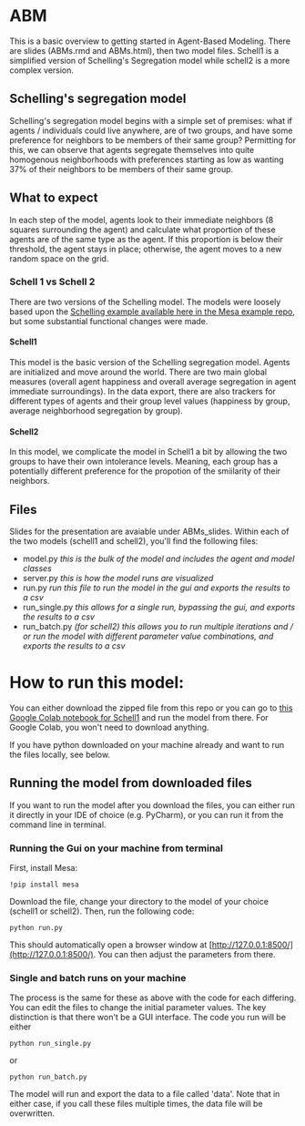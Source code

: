# ABM

This is a basic overview to getting started in Agent-Based Modeling. There are slides (ABMs.rmd and ABMs.html), then two model files. Schell1 is a simplified version of Schelling's Segregation model while schell2 is a more complex version. 

## Schelling's segregation model
Schelling's segregation model begins with a simple set of premises: what if agents / individuals could live anywhere, are of two groups, and have some preference for neighbors to be members of their same group? Permitting for this, we can observe that agents segregate themselves into quite homogenous neighborhoods with preferences starting as low as wanting 37% of their neighbors to be members of their same group. 

## What to expect
In each step of the model, agents look to their immediate neighbors (8 squares surrounding the agent) and calculate what proportion of these agents are of the same type as the agent. If this proportion is below their threshold, the agent stays in place; otherwise, the agent moves to a new random space on the grid. 

### Schell 1 vs Schell 2
There are two versions of the Schelling model. The models were loosely based upon the [Schelling example available here in the Mesa example repo](https://github.com/projectmesa/mesa/tree/main/examples/schelling), but some substantial functional changes were made. 

#### Schell1 
This model is the basic version of the Schelling segregation model. Agents are initialized and move around the world. There are two main global measures (overall agent happiness and overall average segregation in agent immediate surroundings). In the data export, there are also trackers for different types of agents and their group level values (happiness by group, average neighborhood segregation by group). 

#### Schell2
In this model, we complicate the model in Schell1 a bit by allowing the two groups to have their own intolerance levels. Meaning, each group has a potentially different preference for the propotion of the smiilarity of their neighbors. 

## Files
Slides for the presentation are avaiable under ABMs_slides.
Within each of the two models (schell1 and schell2), you'll find the following files:
- model.py *this is the bulk of the model and includes the agent and model classes*
- server.py *this is how the model runs are visualized*
- run.py *run this file to run the model in the gui and exports the results to a csv*
- run_single.py *this allows for a single run, bypassing the gui, and exports the results to a csv*
- run_batch.py *(for schell2) this allows you to run multiple iterations and / or run the model with different parameter value combinations, and exports the results to a csv*

# How to run this model:
You can either download the zipped file from this repo or you can go to [this Google Colab notebook for Schell1](https://colab.research.google.com/drive/11shBk82BSt6WnDA_64HAW0haok6fLwTk#scrollTo=BlZ1knJYPMjb) and run the model from there. For Google Colab, you won't need to download anything. 

If you have python downloaded on your machine already and want to run the files locally, see below.

## Running the model from downloaded files
If you want to run the model after you download the files, you can either run it directly in your IDE of choice (e.g. PyCharm), or you can run it from the command line in terminal. 

### Running the Gui on your machine from terminal
First, install Mesa:

```
!pip install mesa
```

Download the file, change your directory to the model of your choice (schell1 or schell2). Then, run the following code:

```
python run.py
```

This should automatically open a browser window at [http://127.0.0.1:8500/](http://127.0.0.1:8500/). You can then adjust the parameters from there. 

### Single and batch runs on your machine
The process is the same for these as above with the code for each differing. You can edit the files to change the initial parameter values. The key distinction is that there won't be a GUI interface. The code you run will be either

```
python run_single.py
```

or 

```
python run_batch.py
```


The model will run and export the data to a file called 'data'. Note that in either case, if you call these files multiple times, the data file will be overwritten. 

